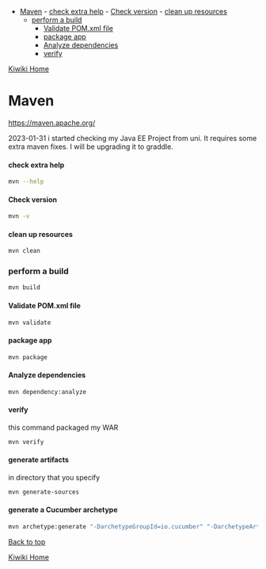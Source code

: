 - [Maven](#maven)
      - [check extra help](#check-extra-help)
      - [Check version](#check-version)
      - [clean up resources](#clean-up-resources)
    - [perform a build](#perform-a-build)
      - [Validate POM.xml file](#validate-pomxml-file)
      - [package app](#package-app)
      - [Analyze dependencies](#analyze-dependencies)
      - [verify](#verify)

[Kiwiki Home](/../../)
# Maven

https://maven.apache.org/

2023-01-31
i started checking my Java EE Project from uni. It requires some extra maven fixes. I will be upgrading it to graddle.

#### check extra help

```bash
mvn --help
```

#### Check version

```bash
mvn -v
```

#### clean up resources

```bash
mvn clean
```

### perform a build

```bash
mvn build
```

#### Validate POM.xml file

```bash
mvn validate
```

#### package app

```bash
mvn package
```

#### Analyze dependencies

```bash
mvn dependency:analyze
```

#### verify

this command packaged my WAR

```bash
mvn verify
```

#### generate artifacts
in <sourceRoot> directory that you specify
```bash
mvn generate-sources
```

#### generate a Cucumber archetype
```bash
mvn archetype:generate "-DarchetypeGroupId=io.cucumber" "-DarchetypeArtifactId=cucumber-archetype" "-DarchetypeVersion=7.12.1" "-DgroupId=bank" "-DartifactId=bank" "-Dpackage=bank" "-Dversion=1.0.0-SNAPSHOT" "-DinteractiveMode=false"
```

[Back to top](#)

[Kiwiki Home](/../../)